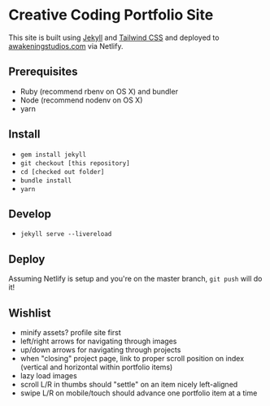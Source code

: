# Creative Coding Portfolio Site

This site is built using [Jekyll](https://jekyllrb.com) and [Tailwind CSS](https://tailwindcss.com) and deployed to [awakeningstudios.com](https://awakeningstudios.com) via Netlify.

## Prerequisites
* Ruby (recommend rbenv on OS X) and bundler
* Node (recommend nodenv on OS X)
* yarn

## Install
* `gem install jekyll`
* `git checkout [this repository]`
* `cd [checked out folder]`
* `bundle install`
* `yarn`

## Develop
* `jekyll serve --livereload`

## Deploy

Assuming Netlify is setup and you're on the master branch, `git push` will do it!

## Wishlist
* minify assets? profile site first
* left/right arrows for navigating through images
* up/down arrows for navigating through projects
* when "closing" project page, link to proper scroll position on index (vertical and horizontal within portfolio items)
* lazy load images
* scroll L/R in thumbs should "settle" on an item nicely left-aligned
* swipe L/R on mobile/touch should advance one portfolio item at a time
